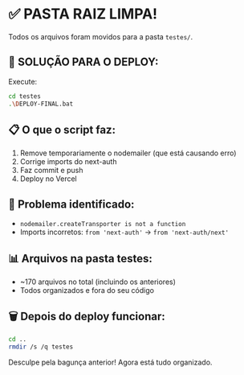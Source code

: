 # ✅ PASTA RAIZ LIMPA!

Todos os arquivos foram movidos para a pasta `testes/`.

## 🎯 SOLUÇÃO PARA O DEPLOY:

Execute:
```bash
cd testes
.\DEPLOY-FINAL.bat
```

## 📋 O que o script faz:
1. Remove temporariamente o nodemailer (que está causando erro)
2. Corrige imports do next-auth 
3. Faz commit e push
4. Deploy no Vercel

## 🔧 Problema identificado:
- `nodemailer.createTransporter is not a function`
- Imports incorretos: `from 'next-auth'` → `from 'next-auth/next'`

## 📊 Arquivos na pasta testes:
- ~170 arquivos no total (incluindo os anteriores)
- Todos organizados e fora do seu código

## 🗑️ Depois do deploy funcionar:
```bash
cd ..
rmdir /s /q testes
```

Desculpe pela bagunça anterior! Agora está tudo organizado.